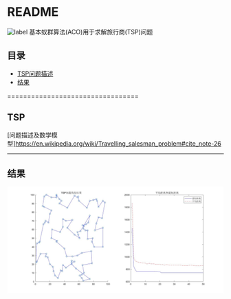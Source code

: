 README
===========================
![label](https://img.shields.io/badge/TSP-ACO-brightgreen.svg)
基本蚁群算法(ACO)用于求解旅行商(TSP)问题

## 目录
* [TSP问题描述](#TSP)
* [结果](#结果)


=================================

TSP
---
[问题描述及数学模型]https://en.wikipedia.org/wiki/Travelling_salesman_problem#cite_note-26

---

结果
-------
![result](/result/TSP问题求解结果(蚁群算法).jpg)

